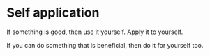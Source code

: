 # Self application

If something is good, then use it yourself. Apply it to yourself.   

If you can do something that is beneficial, then do it for yourself too.   

